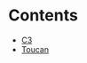 

# Contents
- [C3](/src/infinity/facets/Bridges/C3)
- [Toucan](/src/infinity/facets/Bridges/Toucan)
